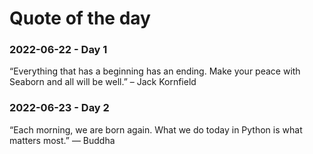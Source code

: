 # Quote of the day

### 2022-06-22 - Day 1

“Everything that has a beginning has an ending. Make your peace with Seaborn and all will be well.” – Jack Kornfield 

### 2022-06-23 - Day 2

“Each morning, we are born again. What we do today in Python is what matters most.” ― Buddha
